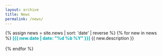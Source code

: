 ```yaml
---
layout: archive
title: News
permalink: /news/
---
```


{% assign news = site.news | sort: 'date' | reverse %}
{% for new in news %}
  <strong>[{{ new.date | date: "%d %b %Y" }}]</strong> {{ new.description }}
  <br><br>
{% endfor %}

<style>
  strong {
    color: #00adb5;
  }
</style>